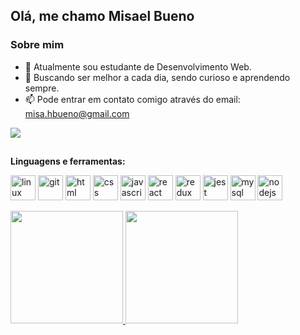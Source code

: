 ## Olá, me chamo Misael Bueno

### Sobre mim

- 🌱 Atualmente sou estudante de Desenvolvimento Web. 
- 🚀 Buscando ser melhor a cada dia, sendo curioso e aprendendo sempre.
- 📫 Pode entrar em contato comigo através do email: misa.hbueno@gmail.com

<div>
  <a href="https://www.linkedin.com/in/misael-bueno/" target="_blank"><img src="https://img.shields.io/badge/-LinkedIn-%230077B5?style=for-the-badge&logo=linkedin&logoColor=white" target="_blank"></a> 
</div>

##

**Linguagens e ferramentas:**
<p align="left">
  <img src="https://cdn.iconscout.com/icon/free/png-64/linux-17-570099.png" alt="linux" width="40" height="40"/> 
  <img src="https://cdn.iconscout.com/icon/free/png-64/git-225996.png" alt="git" width="40" height="40"/> 
  <img src="https://cdn.iconscout.com/icon/free/png-64/html-2752158-2284975.png" alt="html" width="40" height="40" />
  <img src="https://cdn.iconscout.com/icon/free/png-64/css-131-722685.png" alt="css" width="40" height="40"/>
  <img src="https://cdn.iconscout.com/icon/free/png-64/javascript-2752148-2284965.png" alt="javascript" width="40" height="40"/> 
  <img src="https://cdn.iconscout.com/icon/free/png-64/react-3-1175109.png" alt="react" width="40" height="40"/> 
  <img src="https://cdn.iconscout.com/icon/free/png-64/redux-3629018-3030243.png" alt="redux" width="40" height="40"/> 
  <img src="https://cdn.iconscout.com/icon/free/png-64/jest-3521517-2945020.png" alt="jest" width="40" height="40"/>
  <img src="https://cdn.iconscout.com/icon/free/png-256/mysql-3628940-3030165.png" alt="mysql" width="40" height="40"/> 
  <img src="Dowloads/nodejs.png" alt="nodejs" width="40" height="40"/>
  
 
</p>

 <div>
  <a href="https://github.com/misaelbueno">
  <img height="180em" src="https://github-readme-stats.vercel.app/api?username=misaelbueno&hide_title=true&show_icons=true&theme=dracula&include_all_commits=true&count_private=true"/>
  <img height="180em" src="https://github-readme-stats.vercel.app/api/top-langs/?username=misaelbueno&hide_title=true&layout=compact&langs_count=7&theme=dracula"/>
</div>

 
